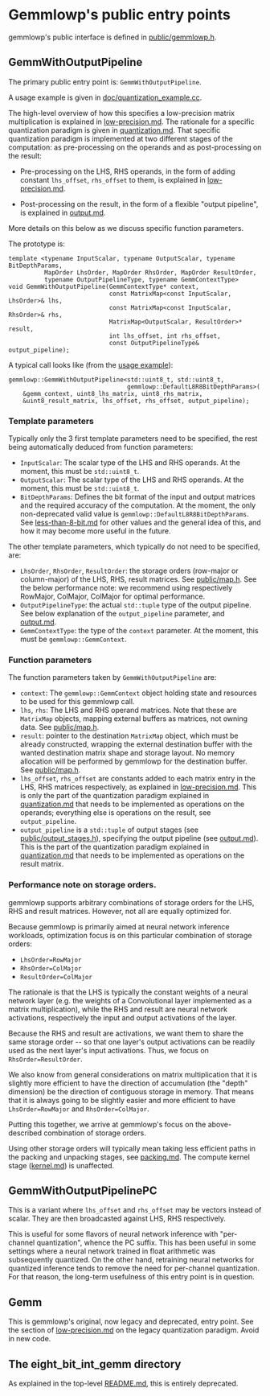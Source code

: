 # Gemmlowp's public entry points

gemmlowp's public interface is defined in
[public/gemmlowp.h](../public/gemmlowp.h).

## GemmWithOutputPipeline

The primary public entry point is: `GemmWithOutputPipeline`.

A usage example is given in
[doc/quantization_example.cc](quantization_example.cc).

The high-level overview of how this specifies a low-precision matrix
multiplication is explained in [low-precision.md](low-precision.md). The
rationale for a specific quantization paradigm is given in
[quantization.md](quantization.md). That specific quantization paradigm is
implemented at two different stages of the computation: as pre-processing on
the operands and as post-processing on the result:

*   Pre-processing on the LHS, RHS operands, in the form of adding constant
    `lhs_offset`, `rhs_offset` to them, is explained in
    [low-precision.md](low-precision.md).

*   Post-processing on the result, in the form of a flexible "output pipeline",
    is explained in [output.md](output.md).

More details on this below as we discuss specific function parameters.

The prototype is:

```
template <typename InputScalar, typename OutputScalar, typename BitDepthParams,
          MapOrder LhsOrder, MapOrder RhsOrder, MapOrder ResultOrder,
          typename OutputPipelineType, typename GemmContextType>
void GemmWithOutputPipeline(GemmContextType* context,
                            const MatrixMap<const InputScalar, LhsOrder>& lhs,
                            const MatrixMap<const InputScalar, RhsOrder>& rhs,
                            MatrixMap<OutputScalar, ResultOrder>* result,
                            int lhs_offset, int rhs_offset,
                            const OutputPipelineType& output_pipeline);
```

A typical call looks like (from the [usage example](quantization_example.cc)):

```
gemmlowp::GemmWithOutputPipeline<std::uint8_t, std::uint8_t,
                                 gemmlowp::DefaultL8R8BitDepthParams>(
    &gemm_context, uint8_lhs_matrix, uint8_rhs_matrix,
    &uint8_result_matrix, lhs_offset, rhs_offset, output_pipeline);
```

### Template parameters

Typically only the 3 first template parameters need to be specified, the rest
being automatically deduced from function parameters:

*   `InputScalar`: The scalar type of the LHS and RHS operands. At the moment,
    this must be `std::uint8_t`.
*   `OutputScalar`: The scalar type of the LHS and RHS operands. At the moment,
    this must be `std::uint8_t`.
*   `BitDepthParams`: Defines the bit format of the input and output matrices
    and the required accuracy of the computation. At the moment, the only
    non-deprecated valid value is `gemmlowp::DefaultL8R8BitDepthParams`. See
    [less-than-8-bit.md](less-than-8-bit.md) for other values and the general
    idea of this, and how it may become more useful in the future.

The other template parameters, which typically do not need to be specified, are:

*   `LhsOrder`, `RhsOrder`, `ResultOrder`: the storage orders (row-major or
    column-major) of the LHS, RHS, result matrices. See
    [public/map.h](../public/map.h). See the below performance note: we
    recommend using respectively RowMajor, ColMajor, ColMajor for optimal
    performance.
*   `OutputPipelineType`: the actual `std::tuple` type of the output pipeline.
    See below explanation of the `output_pipeline` parameter, and
    [output.md](output.md).
*   `GemmContextType`: the type of the `context` parameter. At the moment, this
    must be `gemmlowp::GemmContext`.

### Function parameters

The function parameters taken by `GemmWithOutputPipeline` are:

*   `context`: The `gemmlowp::GemmContext` object holding state and resources to
    be used for this gemmlowp call.
*   `lhs`, `rhs`: The LHS and RHS operand matrices. Note that these are
    `MatrixMap` objects, mapping external buffers as matrices, not owning data.
    See [public/map.h](../public/map.h).
*   `result`: pointer to the destination `MatrixMap` object, which must be
    already constructed, wrapping the external destination buffer with the
    wanted destination matrix shape and storage layout. No memory allocation
    will be performed by gemmlowp for the destination buffer. See
    [public/map.h](../public/map.h).
*   `lhs_offset`, `rhs_offset` are constants added to each matrix entry in the
    LHS, RHS matrices respectively, as explained in
    [low-precision.md](low-precision.md). This is only the part of the
    quantization paradigm explained in [quantization.md](quantization.md) that
    needs to be implemented as operations on the operands; everything else is
    operations on the result, see `output_pipeline`.
*   `output_pipeline` is a `std::tuple` of output stages (see
    [public/output_stages.h](../public/output_stages.h)), specifying the output
    pipeline (see [output.md](output.md)). This is the part of the quantization
    paradigm explained in [quantization.md](quantization.md) that needs to be
    implemented as operations on the result matrix.

### Performance note on storage orders.

gemmlowp supports arbitrary combinations of storage orders for the LHS, RHS and
result matrices. However, not all are equally optimized for.

Because gemmlowp is primarily aimed at neural network inference workloads,
optimization focus is on this particular combination of storage orders:

*   `LhsOrder=RowMajor`
*   `RhsOrder=ColMajor`
*   `ResultOrder=ColMajor`

The rationale is that the LHS is typically the constant weights of a neural
network layer (e.g. the weights of a Convolutional layer implemented as a matrix
multiplication), while the RHS and result are neural network activations,
respectively the input and output activations of the layer.

Because the RHS and result are activations, we want them to share the same
storage order -- so that one layer's output activations can be readily used as
the next layer's input activations. Thus, we focus on `RhsOrder=ResultOrder`.

We also know from general considerations on matrix multiplication that it is
slightly more efficient to have the direction of accumulation (the "depth"
dimension) be the direction of contiguous storage in memory. That means that it
is always going to be slightly easier and more efficient to have
`LhsOrder=RowMajor` and `RhsOrder=ColMajor`.

Putting this together, we arrive at gemmlowp's focus on the above-described
combination of storage orders.

Using other storage orders will typically mean taking less efficient paths in
the packing and unpacking stages, see [packing.md](packing.md). The compute
kernel stage ([kernel.md](kernel.md)) is unaffected.

## GemmWithOutputPipelinePC

This is a variant where `lhs_offset` and `rhs_offset` may be vectors instead of
scalar. They are then broadcasted against LHS, RHS respectively.

This is useful for some flavors of neural network inference with "per-channel
quantization", whence the PC suffix. This has been useful in some settings where
a neural network trained in float arithmetic was subsequently quantized. On the
other hand, retraining neural networks for quantized inference tends to remove
the need for per-channel quantization. For that reason, the long-term usefulness
of this entry point is in question.

## Gemm

This is gemmlowp's original, now legacy and deprecated, entry point. See the
section of [low-precision.md](low-precision.md) on the legacy quantization
paradigm. Avoid in new code.

## The eight_bit_int_gemm directory

As explained in the top-level [README.md](../README.md#public-interfaces), this
is entirely deprecated.

